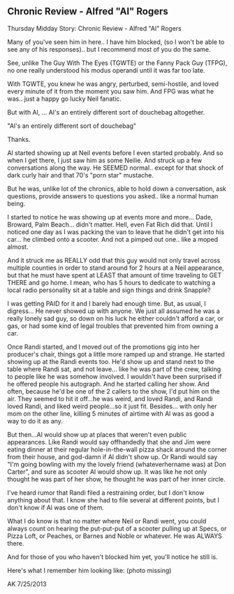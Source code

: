 ﻿## Chronic Review - Alfred "Al" Rogers

Thursday Midday Story: Chronic Review - Alfred "Al" Rogers

Many of you've seen him in here.. I have him blocked, (so I won't be able to see any of his responses).. but I recommend most of you do the same.

See, unlike The Guy With The Eyes (TGWTE) or the Fanny Pack Guy (TFPG), no one really understood his modus operandi until it was far too late.

With TGWTE, you knew he was angry, perturbed, semi-hostile, and loved every minute of it from the moment you saw him. And FPG was what he was.. just a happy go lucky Neil fanatic.

But with Al, ... Al's an entirely different sort of douchebag altogether.

"Al's an entirely different sort of douchebag"

Thanks.

Al started showing up at Neil events before I even started probably. And so when I get there, I just saw him as some Neilie. And struck up a few conversations along the way. He SEEMED normal.. except for that shock of dark curly hair and that 70's "porn star" mustache.

But he was, unlike lot of the chronics, able to hold down a conversation, ask questions, provide answers to questions you asked.. like a normal human being.

I started to notice he was showing up at events more and more... Dade, Broward, Palm Beach... didn't matter. Hell, even Fat Rich did that. Until I noticed one day as I was packing the van to leave that he didn't get into his car... he climbed onto a scooter. And not a pimped out one.. like a moped almost.

And it struck me as REALLY odd that this guy would not only travel across multiple counties in order to stand around for 2 hours at a Neil appearance, but that he must have spent at LEAST that amount of time traveling to GET THERE and go home. I mean, who has 5 hours to dedicate to watching a local radio personality sit at a table and sign things and drink Snapple?

I was getting PAID for it and I barely had enough time. But, as usual, I digress... He never showed up with anyone. We just all assumed he was a really lonely sad guy, so down on his luck he either couldn't afford a car, or gas, or had some kind of legal troubles that prevented him from owning a car.

Once Randi started, and I moved out of the promotions gig into her producer's chair, things got a little more ramped up and strange. He started showing up at the Randi events too. He'd show up and stand next to the table where Randi sat, and not leave... like he was part of the crew, talking to people like he was somehow involved. I wouldn't have been surprised if he offered people his autograph. And he started calling her show. And often, because he'd be one of the 2 callers to the show, I'd put him on the air. They seemed to hit it off...he was weird, and loved Randi, and Randi loved Randi, and liked weird people...so it just fit. Besides... with only her mom on the other line, killing 5 minutes of airtime with Al was as good a way to do it as any.

But then...Al would show up at places that weren't even public appearances. Like Randi would say offhandedly that she and Jim were eating dinner at their regular hole-in-the-wall pizza shack around the corner from their house, and god-damn if Al didn't show up. Or Randi would say "I'm going bowling with my the lovely friend (whateverhername was) at Don Carter", and sure as scooter Al would show up. It was like he not only thought he was part of her show, he thought he was part of her inner circle.

I've heard rumor that Randi filed a restraining order, but I don't know anything about that. I know she had to file several at different points, but I don't know if Al was one of them.

What I do know is that no matter where Neil or Randi went, you could always count on hearing the put-put-put of a scooter pulling up at Specs, or Pizza Loft, or Peaches, or Barnes and Noble or whatever. He was ALWAYS there.

And for those of you who haven't blocked him yet, you'll notice he still is.

Here's what I remember him looking like:
(photo missing)

AK 7/25/2013
